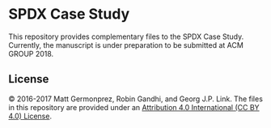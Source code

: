 # SPDX Case Study

This repository provides complementary files to the SPDX Case Study.
Currently, the manuscript is under preparation to be submitted at ACM GROUP 2018.

## License
&copy; 2016-2017 Matt Germonprez, Robin Gandhi, and Georg J.P. Link.
The files in this repository are provided under an <a href="https://creativecommons.org/licenses/by/4.0/">Attribution 4.0 International (CC BY 4.0) License</a>.
